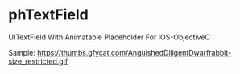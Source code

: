 # phTextField
UITextField With Animatable Placeholder For IOS-ObjectiveC



Sample: https://thumbs.gfycat.com/AnguishedDiligentDwarfrabbit-size_restricted.gif
